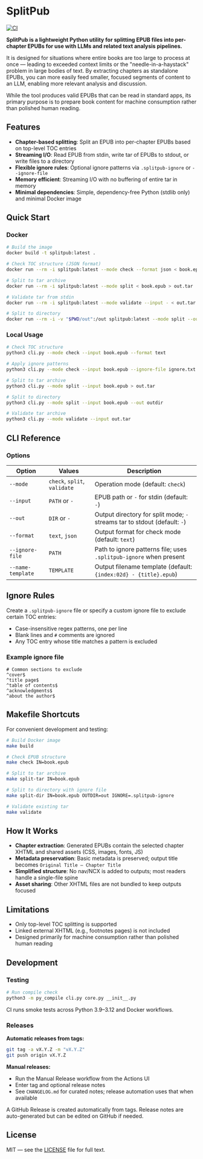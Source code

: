 # SplitPub

[![CI](https://github.com/pedromatosonv/splitpub/actions/workflows/ci.yml/badge.svg)](https://github.com/pedromatosonv/splitpub/actions/workflows/ci.yml)

**SplitPub is a lightweight Python utility for splitting EPUB files into per-chapter EPUBs for use with LLMs and related text analysis pipelines.**

It is designed for situations where entire books are too large to process at once — leading to exceeded context limits or the "needle-in-a-haystack" problem in large bodies of text. By extracting chapters as standalone EPUBs, you can more easily feed smaller, focused segments of content to an LLM, enabling more relevant analysis and discussion.

While the tool produces valid EPUBs that can be read in standard apps, its primary purpose is to prepare book content for machine consumption rather than polished human reading.

## Features

- **Chapter-based splitting**: Split an EPUB into per-chapter EPUBs based on top-level TOC entries
- **Streaming I/O**: Read EPUB from stdin, write tar of EPUBs to stdout, or write files to a directory
- **Flexible ignore rules**: Optional ignore patterns via `.splitpub-ignore` or `--ignore-file`
- **Memory efficient**: Streaming I/O with no buffering of entire tar in memory
- **Minimal dependencies**: Simple, dependency-free Python (stdlib only) and minimal Docker image

## Quick Start

### Docker

```bash
# Build the image
docker build -t splitpub:latest .

# Check TOC structure (JSON format)
docker run --rm -i splitpub:latest --mode check --format json < book.epub

# Split to tar archive
docker run --rm -i splitpub:latest --mode split < book.epub > out.tar

# Validate tar from stdin
docker run --rm -i splitpub:latest --mode validate --input - < out.tar

# Split to directory
docker run --rm -i -v "$PWD/out":/out splitpub:latest --mode split --out /out < book.epub
```

### Local Usage

```bash
# Check TOC structure
python3 cli.py --mode check --input book.epub --format text

# Apply ignore patterns
python3 cli.py --mode check --input book.epub --ignore-file ignore.txt

# Split to tar archive
python3 cli.py --mode split --input book.epub > out.tar

# Split to directory
python3 cli.py --mode split --input book.epub --out outdir

# Validate tar archive
python3 cli.py --mode validate --input out.tar
```

## CLI Reference

### Options

| Option | Values | Description |
|--------|--------|-------------|
| `--mode` | `check`, `split`, `validate` | Operation mode (default: `check`) |
| `--input` | `PATH` or `-` | EPUB path or `-` for stdin (default: `-`) |
| `--out` | `DIR` or `-` | Output directory for split mode; `-` streams tar to stdout (default: `-`) |
| `--format` | `text`, `json` | Output format for check mode (default: `text`) |
| `--ignore-file` | `PATH` | Path to ignore patterns file; uses `.splitpub-ignore` when present |
| `--name-template` | `TEMPLATE` | Output filename template (default: `{index:02d} - {title}.epub`) |

## Ignore Rules

Create a `.splitpub-ignore` file or specify a custom ignore file to exclude certain TOC entries:

- Case-insensitive regex patterns, one per line
- Blank lines and `#` comments are ignored
- Any TOC entry whose title matches a pattern is excluded

### Example ignore file

```
# Common sections to exclude
^cover$
^title page$
^table of contents$
^acknowledgments$
^about the author$
```

## Makefile Shortcuts

For convenient development and testing:

```bash
# Build Docker image
make build

# Check EPUB structure
make check IN=book.epub

# Split to tar archive
make split-tar IN=book.epub

# Split to directory with ignore file
make split-dir IN=book.epub OUTDIR=out IGNORE=.splitpub-ignore

# Validate existing tar
make validate
```

## How It Works

- **Chapter extraction**: Generated EPUBs contain the selected chapter XHTML and shared assets (CSS, images, fonts, JS)
- **Metadata preservation**: Basic metadata is preserved; output title becomes `Original Title — Chapter Title`
- **Simplified structure**: No nav/NCX is added to outputs; most readers handle a single-file spine
- **Asset sharing**: Other XHTML files are not bundled to keep outputs focused

## Limitations

- Only top-level TOC splitting is supported
- Linked external XHTML (e.g., footnotes pages) is not included
- Designed primarily for machine consumption rather than polished human reading

## Development

### Testing

```bash
# Run compile check
python3 -m py_compile cli.py core.py __init__.py
```

CI runs smoke tests across Python 3.9–3.12 and Docker workflows.

### Releases

**Automatic releases from tags:**
```bash
git tag -a vX.Y.Z -m "vX.Y.Z"
git push origin vX.Y.Z
```

**Manual releases:**
- Run the Manual Release workflow from the Actions UI
- Enter tag and optional release notes
- See `CHANGELOG.md` for curated notes; release automation uses that when available

A GitHub Release is created automatically from tags. Release notes are auto-generated but can be edited on GitHub if needed.

## License

MIT — see the [LICENSE](LICENSE) file for full text.